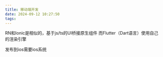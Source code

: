 ```yaml
---
title: 移动端开发
date: 2024-09-12 10:27:50
tags:
---
```

RN和Ionic是相似的，基于js/ts的UI桥接原生组件
而Flutter（Dart语言）使用自己的渲染引擎

发布到ios需要ios系统